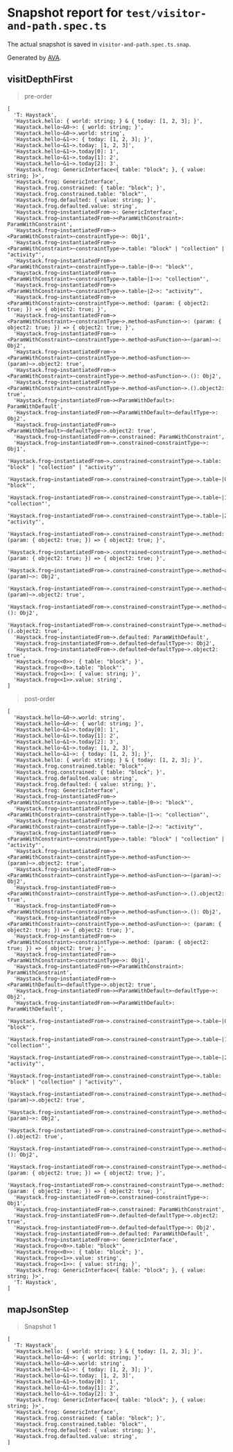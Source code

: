 # Snapshot report for `test/visitor-and-path.spec.ts`

The actual snapshot is saved in `visitor-and-path.spec.ts.snap`.

Generated by [AVA](https://avajs.dev).

## visitDepthFirst

> pre-order

    [
      'T: Haystack',
      'Haystack.hello: { world: string; } & { today: [1, 2, 3]; }',
      'Haystack.hello~&0~>: { world: string; }',
      'Haystack.hello~&0~>.world: string',
      'Haystack.hello~&1~>: { today: [1, 2, 3]; }',
      'Haystack.hello~&1~>.today: [1, 2, 3]',
      'Haystack.hello~&1~>.today[0]: 1',
      'Haystack.hello~&1~>.today[1]: 2',
      'Haystack.hello~&1~>.today[2]: 3',
      'Haystack.frog: GenericInterface<{ table: "block"; }, { value: string; }>',
      'Haystack.frog: GenericInterface',
      'Haystack.frog.constrained: { table: "block"; }',
      'Haystack.frog.constrained.table: "block"',
      'Haystack.frog.defaulted: { value: string; }',
      'Haystack.frog.defaulted.value: string',
      'Haystack.frog~instantiatedFrom~>: GenericInterface',
      'Haystack.frog~instantiatedFrom~><ParamWithConstraint>: ParamWithConstraint',
      'Haystack.frog~instantiatedFrom~><ParamWithConstraint>~constraintType~>: Obj1',
      'Haystack.frog~instantiatedFrom~><ParamWithConstraint>~constraintType~>.table: "block" | "collection" | "activity"',
      'Haystack.frog~instantiatedFrom~><ParamWithConstraint>~constraintType~>.table~|0~>: "block"',
      'Haystack.frog~instantiatedFrom~><ParamWithConstraint>~constraintType~>.table~|1~>: "collection"',
      'Haystack.frog~instantiatedFrom~><ParamWithConstraint>~constraintType~>.table~|2~>: "activity"',
      'Haystack.frog~instantiatedFrom~><ParamWithConstraint>~constraintType~>.method: (param: { object2: true; }) => { object2: true; }',
      'Haystack.frog~instantiatedFrom~><ParamWithConstraint>~constraintType~>.method~asFunction~>: (param: { object2: true; }) => { object2: true; }',
      'Haystack.frog~instantiatedFrom~><ParamWithConstraint>~constraintType~>.method~asFunction~>~(param)~>: Obj2',
      'Haystack.frog~instantiatedFrom~><ParamWithConstraint>~constraintType~>.method~asFunction~>~(param)~>.object2: true',
      'Haystack.frog~instantiatedFrom~><ParamWithConstraint>~constraintType~>.method~asFunction~>.(): Obj2',
      'Haystack.frog~instantiatedFrom~><ParamWithConstraint>~constraintType~>.method~asFunction~>.().object2: true',
      'Haystack.frog~instantiatedFrom~><ParamWithDefault>: ParamWithDefault',
      'Haystack.frog~instantiatedFrom~><ParamWithDefault>~defaultType~>: Obj2',
      'Haystack.frog~instantiatedFrom~><ParamWithDefault>~defaultType~>.object2: true',
      'Haystack.frog~instantiatedFrom~>.constrained: ParamWithConstraint',
      'Haystack.frog~instantiatedFrom~>.constrained~constraintType~>: Obj1',
      'Haystack.frog~instantiatedFrom~>.constrained~constraintType~>.table: "block" | "collection" | "activity"',
      'Haystack.frog~instantiatedFrom~>.constrained~constraintType~>.table~|0~>: "block"',
      'Haystack.frog~instantiatedFrom~>.constrained~constraintType~>.table~|1~>: "collection"',
      'Haystack.frog~instantiatedFrom~>.constrained~constraintType~>.table~|2~>: "activity"',
      'Haystack.frog~instantiatedFrom~>.constrained~constraintType~>.method: (param: { object2: true; }) => { object2: true; }',
      'Haystack.frog~instantiatedFrom~>.constrained~constraintType~>.method~asFunction~>: (param: { object2: true; }) => { object2: true; }',
      'Haystack.frog~instantiatedFrom~>.constrained~constraintType~>.method~asFunction~>~(param)~>: Obj2',
      'Haystack.frog~instantiatedFrom~>.constrained~constraintType~>.method~asFunction~>~(param)~>.object2: true',
      'Haystack.frog~instantiatedFrom~>.constrained~constraintType~>.method~asFunction~>.(): Obj2',
      'Haystack.frog~instantiatedFrom~>.constrained~constraintType~>.method~asFunction~>.().object2: true',
      'Haystack.frog~instantiatedFrom~>.defaulted: ParamWithDefault',
      'Haystack.frog~instantiatedFrom~>.defaulted~defaultType~>: Obj2',
      'Haystack.frog~instantiatedFrom~>.defaulted~defaultType~>.object2: true',
      'Haystack.frog<<0>>: { table: "block"; }',
      'Haystack.frog<<0>>.table: "block"',
      'Haystack.frog<<1>>: { value: string; }',
      'Haystack.frog<<1>>.value: string',
    ]

> post-order

    [
      'Haystack.hello~&0~>.world: string',
      'Haystack.hello~&0~>: { world: string; }',
      'Haystack.hello~&1~>.today[0]: 1',
      'Haystack.hello~&1~>.today[1]: 2',
      'Haystack.hello~&1~>.today[2]: 3',
      'Haystack.hello~&1~>.today: [1, 2, 3]',
      'Haystack.hello~&1~>: { today: [1, 2, 3]; }',
      'Haystack.hello: { world: string; } & { today: [1, 2, 3]; }',
      'Haystack.frog.constrained.table: "block"',
      'Haystack.frog.constrained: { table: "block"; }',
      'Haystack.frog.defaulted.value: string',
      'Haystack.frog.defaulted: { value: string; }',
      'Haystack.frog: GenericInterface',
      'Haystack.frog~instantiatedFrom~><ParamWithConstraint>~constraintType~>.table~|0~>: "block"',
      'Haystack.frog~instantiatedFrom~><ParamWithConstraint>~constraintType~>.table~|1~>: "collection"',
      'Haystack.frog~instantiatedFrom~><ParamWithConstraint>~constraintType~>.table~|2~>: "activity"',
      'Haystack.frog~instantiatedFrom~><ParamWithConstraint>~constraintType~>.table: "block" | "collection" | "activity"',
      'Haystack.frog~instantiatedFrom~><ParamWithConstraint>~constraintType~>.method~asFunction~>~(param)~>.object2: true',
      'Haystack.frog~instantiatedFrom~><ParamWithConstraint>~constraintType~>.method~asFunction~>~(param)~>: Obj2',
      'Haystack.frog~instantiatedFrom~><ParamWithConstraint>~constraintType~>.method~asFunction~>.().object2: true',
      'Haystack.frog~instantiatedFrom~><ParamWithConstraint>~constraintType~>.method~asFunction~>.(): Obj2',
      'Haystack.frog~instantiatedFrom~><ParamWithConstraint>~constraintType~>.method~asFunction~>: (param: { object2: true; }) => { object2: true; }',
      'Haystack.frog~instantiatedFrom~><ParamWithConstraint>~constraintType~>.method: (param: { object2: true; }) => { object2: true; }',
      'Haystack.frog~instantiatedFrom~><ParamWithConstraint>~constraintType~>: Obj1',
      'Haystack.frog~instantiatedFrom~><ParamWithConstraint>: ParamWithConstraint',
      'Haystack.frog~instantiatedFrom~><ParamWithDefault>~defaultType~>.object2: true',
      'Haystack.frog~instantiatedFrom~><ParamWithDefault>~defaultType~>: Obj2',
      'Haystack.frog~instantiatedFrom~><ParamWithDefault>: ParamWithDefault',
      'Haystack.frog~instantiatedFrom~>.constrained~constraintType~>.table~|0~>: "block"',
      'Haystack.frog~instantiatedFrom~>.constrained~constraintType~>.table~|1~>: "collection"',
      'Haystack.frog~instantiatedFrom~>.constrained~constraintType~>.table~|2~>: "activity"',
      'Haystack.frog~instantiatedFrom~>.constrained~constraintType~>.table: "block" | "collection" | "activity"',
      'Haystack.frog~instantiatedFrom~>.constrained~constraintType~>.method~asFunction~>~(param)~>.object2: true',
      'Haystack.frog~instantiatedFrom~>.constrained~constraintType~>.method~asFunction~>~(param)~>: Obj2',
      'Haystack.frog~instantiatedFrom~>.constrained~constraintType~>.method~asFunction~>.().object2: true',
      'Haystack.frog~instantiatedFrom~>.constrained~constraintType~>.method~asFunction~>.(): Obj2',
      'Haystack.frog~instantiatedFrom~>.constrained~constraintType~>.method~asFunction~>: (param: { object2: true; }) => { object2: true; }',
      'Haystack.frog~instantiatedFrom~>.constrained~constraintType~>.method: (param: { object2: true; }) => { object2: true; }',
      'Haystack.frog~instantiatedFrom~>.constrained~constraintType~>: Obj1',
      'Haystack.frog~instantiatedFrom~>.constrained: ParamWithConstraint',
      'Haystack.frog~instantiatedFrom~>.defaulted~defaultType~>.object2: true',
      'Haystack.frog~instantiatedFrom~>.defaulted~defaultType~>: Obj2',
      'Haystack.frog~instantiatedFrom~>.defaulted: ParamWithDefault',
      'Haystack.frog~instantiatedFrom~>: GenericInterface',
      'Haystack.frog<<0>>.table: "block"',
      'Haystack.frog<<0>>: { table: "block"; }',
      'Haystack.frog<<1>>.value: string',
      'Haystack.frog<<1>>: { value: string; }',
      'Haystack.frog: GenericInterface<{ table: "block"; }, { value: string; }>',
      'T: Haystack',
    ]

## mapJsonStep

> Snapshot 1

    [
      'T: Haystack',
      'Haystack.hello: { world: string; } & { today: [1, 2, 3]; }',
      'Haystack.hello~&0~>: { world: string; }',
      'Haystack.hello~&0~>.world: string',
      'Haystack.hello~&1~>: { today: [1, 2, 3]; }',
      'Haystack.hello~&1~>.today: [1, 2, 3]',
      'Haystack.hello~&1~>.today[0]: 1',
      'Haystack.hello~&1~>.today[1]: 2',
      'Haystack.hello~&1~>.today[2]: 3',
      'Haystack.frog: GenericInterface<{ table: "block"; }, { value: string; }>',
      'Haystack.frog: GenericInterface',
      'Haystack.frog.constrained: { table: "block"; }',
      'Haystack.frog.constrained.table: "block"',
      'Haystack.frog.defaulted: { value: string; }',
      'Haystack.frog.defaulted.value: string',
    ]
